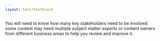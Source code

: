 ```yaml
---
layout: text/textblock
---
```


You will need to know how many key stakeholders need to be involved: some content may need multiple subject matter experts or content owners from different business areas to help you review and improve it.



